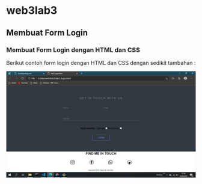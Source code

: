 # web3lab3
## Membuat Form Login

### Membuat Form Login dengan HTML dan CSS
Berikut contoh form login dengan HTML dan CSS dengan sedikit tambahan :

![Gambar](screenshot/pict.png)
